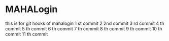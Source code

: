 # MAHALogin
this is for git hooks  of mahalogin
1 st commit
2 2nd commit
3 rd commit
4 th commit
5 th commit
6 th commit
7 th commit
8 th commit
9 th commit
10 th commit
11 th commit
